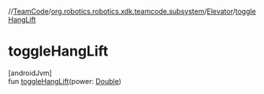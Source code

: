 //[TeamCode](../../../index.md)/[org.robotics.robotics.xdk.teamcode.subsystem](../index.md)/[Elevator](index.md)/[toggleHangLift](toggle-hang-lift.md)

# toggleHangLift

[androidJvm]\
fun [toggleHangLift](toggle-hang-lift.md)(power: [Double](https://kotlinlang.org/api/latest/jvm/stdlib/kotlin/-double/index.html))
